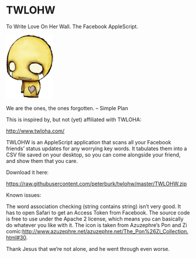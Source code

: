 # TWLOHW
To Write Love On Her Wall. The Facebook AppleScript.

<img class="aligncenter" alt="TWLOHW Logo" src="https://raw.githubusercontent.com/peterburk/twlohw/master/TWLOHW%20Icon.png" width="128">

We are the ones, the ones forgotten. – Simple Plan

This is inspired by, but not (yet) affiliated with TWLOHA:

http://www.twloha.com/

TWLOHW is an AppleScript application that scans all your Facebook friends’ status updates for any worrying key words. It tabulates them into a CSV file saved on your desktop, so you can come alongside your friend, and show them that you care.

Download it here:

https://raw.githubusercontent.com/peterburk/twlohw/master/TWLOHW.zip

Known issues:

The word association checking (string contains string) isn’t very good.
It has to open Safari to get an Access Token from Facebook.
The source code is free to use under the Apache 2 license, which means you can basically do whatever you like with it. The icon is taken from Azuzephre’s Pon and Zi comic:http://www.azuzephre.net/azuzephre.net/The_Pon%26Zi_Collection.html#30.

Thank Jesus that we’re not alone, and he went through even worse.

